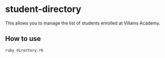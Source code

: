 # student-directory
This allows you to manage the list of students enrolled at Villains Academy.

## How to use
```shell
ruby directory.rb
```
